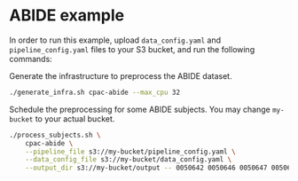 # ABIDE example

In order to run this example, upload `data_config.yaml` and `pipeline_config.yaml` files to your S3 bucket, and run the following commands:

Generate the infrastructure to preprocess the ABIDE dataset.

```bash
./generate_infra.sh cpac-abide --max_cpu 32
```

Schedule the preprocessing for some ABIDE subjects. You may change `my-bucket` to your actual bucket.

```bash
./process_subjects.sh \
    cpac-abide \
    --pipeline_file s3://my-bucket/pipeline_config.yaml \
    --data_config_file s3://my-bucket/data_config.yaml \
    --output_dir s3://my-bucket/output -- 0050642 0050646 0050647 0050649 0050653 0050654 0050656 0050659 0050660
```